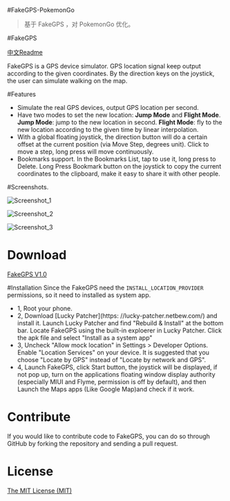 #FakeGPS-PokemonGo

> 基于 FakeGPS ，对 PokemonGo 优化。

#FakeGPS

[中文Readme](https://github.com/xiangtailiang/FakeGPS/blob/master/README_CN.md)

FakeGPS is a GPS device simulator. GPS location signal keep output according to the given coordinates. By the direction keys on the joystick, the user can simulate walking on the map.

#Features
- Simulate the real GPS devices, output GPS location per second.
- Have two modes to set the new location: **Jump Mode** and **Flight Mode**. **Jump Mode**: jump to the new location in second. **Flight Mode**: fly to the new location according to the given time by linear interpolation.
- With a global floating joystick, the direction button will do a certain offset at the current position (via Move Step, degrees unit). Click to move a step, long press will move continuously.
- Bookmarks support. In the Bookmarks List, tap to use it, long press to Delete.  Long Press Bookmark button on the joystick to copy the current coordinates to the clipboard, make it easy to share it with other people.

#Screenshots.

![Screenshot_1](./screenshot/Screenshot_1.png)

![Screenshot_2](./screenshot/Screenshot_2.png)

![Screenshot_3](./screenshot/Screenshot_3.png)

# Download
[FakeGPS V1.0](https://github.com/xiangtailiang/FakeGPS/releases/tag/1.0)


#Installation
Since the FakeGPS need the `INSTALL_LOCATION_PROVIDER` permissions, so it need to installed as system app.

- 1, Root your phone.
- 2, Download [Lucky Patcher](https: //lucky-patcher.netbew.com/) and install it.  Launch Lucky Patcher and find "Rebuild & Install" at the bottom bar. Locate FakeGPS using the built-in exploerer in Lucky Patcher. Click the apk file and select "Install as a system app"
- 3, Uncheck "Allow mock location" in Settings > Developer Options. Enable "Location Services" on your device. It is suggested that you choose "Locate by GPS" instead of "Locate by network and GPS".
- 4, Launch FakeGPS, click Start button, the joystick will be displayed, if not pop up, turn on the applications floating window display authority (especially MIUI and Flyme, permission is off by default), and then Launch the Maps apps (Like Google Map)and check if it work.

# Contribute
If you would like to contribute code to FakeGPS, you can do so through GitHub by forking the repository and sending a pull request.

# License
[The MIT License (MIT)](http://opensource.org/licenses/MIT)

